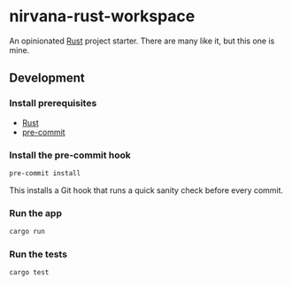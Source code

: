 # nirvana-rust-workspace

An opinionated [Rust] project starter. There are many like it, but this one is mine.

[Rust]: https://www.rust-lang.org/

## Development

### Install prerequisites

- [Rust]
- [pre-commit]

[pre-commit]: https://pre-commit.com/

### Install the pre-commit hook

```sh
pre-commit install
```

This installs a Git hook that runs a quick sanity check before every commit.

### Run the app

```sh
cargo run
```

### Run the tests

```sh
cargo test
```
